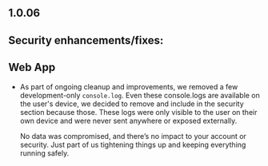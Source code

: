 ## 1.0.06

## Security enhancements/fixes:

## Web App

* As part of ongoing cleanup and improvements, we removed a few development-only `console.log`. Even these console.logs are available on the user's device, we decided to remove and include in the security section because those. These logs were only visible to the user on their own device and were never sent anywhere or exposed externally.

  No data was compromised, and there’s no impact to your account or security. Just part of us tightening things up and keeping everything running safely.
